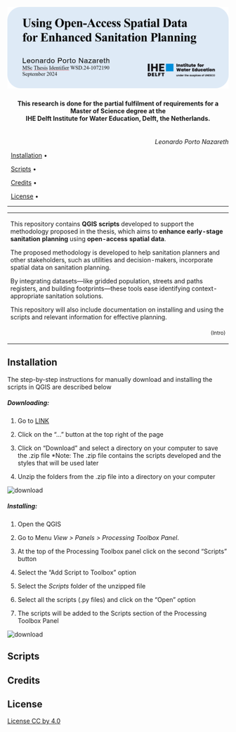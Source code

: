 <h1 align="center">
  <img src="./rep_images/top_cover.png" alt="Cover">
</h1>


</h1>

  

<h4 align="center">This research is done for the partial fulfilment of requirements for a Master of Science degree at the <br>
 IHE Delft Institute for Water Education, Delft, the Netherlands.</h4>

<p align="right">
  <br>
  <em>Leonardo Porto Nazareth</em>
</p>
  

<p align="center">

  <a href="#installation">Installation</a> •

  <a href="#scripts">Scripts</a> •

  <a href="#credits">Credits</a> •

  <a href="#license">License</a> •

</p>

  

---

  

<table>

<tr>

<td>

This repository contains **QGIS scripts** developed to support the methodology proposed in the thesis, which aims to **enhance early-stage sanitation planning** using **open-access spatial data**.

The proposed methodology is developed to help sanitation planners and other stakeholders, such as utilities and decision-makers, incorporate spatial data on sanitation planning.

By integrating datasets—like gridded population, streets and paths registers, and building footprints—these tools ease identifying context-appropriate sanitation solutions. 

This repository will also include documentation on installing and using the scripts and relevant information for effective planning.

  
<p align="right">
<sub>(Intro)</sub>
</p>
</td>
</tr>
</table>

  

## Installation

The step-by-step instructions for manually download and installing the scripts in QGIS are described below

##### Downloading:

1. Go to <a href=“https://github.com/leonazareth/OpenSpatialSanitation/blob/main/Download_Resources/Scripts_Styles.zip”>LINK</a>

2. Click on the “...” button at the top right of the page

3. Click on “Download” and select a directory on your computer to save the .zip file
*Note: The .zip file contains the scripts developed and the styles that will be used later

4. Unzip the folders from the .zip file into a directory on your computer

<img src="./rep_images/Downloads.gif" alt="download">

##### Installing:

1. Open the QGIS

2. Go to Menu *View > Panels > Processing Toolbox Panel*.

3. At the top of the Processing Toolbox panel click on the second “Scripts” button

4. Select the “Add Script to Toolbox” option

5. Select the *Scripts* folder of the unzipped file

6. Select all the scripts (.py files) and click on the “Open” option

7. The scripts will be added to the Scripts section of the Processing Toolbox Panel

<img src="./rep_images/Installation.gif" alt="download">

## Scripts



## Credits

  
  


## License
<a href="https://www.tldrlegal.com/license/creative-commons-attribution-4-0-international-cc-by-4" target="_blank">License CC by 4.0</a>

